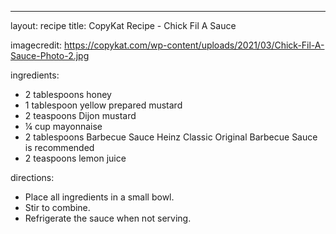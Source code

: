 
---
layout: recipe
title: CopyKat Recipe - Chick Fil A Sauce

imagecredit: https://copykat.com/wp-content/uploads/2021/03/Chick-Fil-A-Sauce-Photo-2.jpg

ingredients:

- 2 tablespoons honey
- 1 tablespoon yellow prepared mustard
- 2 teaspoons Dijon mustard
- ¼ cup mayonnaise
- 2 tablespoons Barbecue Sauce Heinz Classic Original Barbecue Sauce is recommended
- 2 teaspoons lemon juice

directions:

- Place all ingredients in a small bowl.
- Stir to combine.
- Refrigerate the sauce when not serving.
